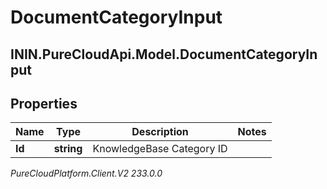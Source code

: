# DocumentCategoryInput

## ININ.PureCloudApi.Model.DocumentCategoryInput

## Properties

|Name | Type | Description | Notes|
|------------ | ------------- | ------------- | -------------|
| **Id** | **string** | KnowledgeBase Category ID | |



_PureCloudPlatform.Client.V2 233.0.0_
